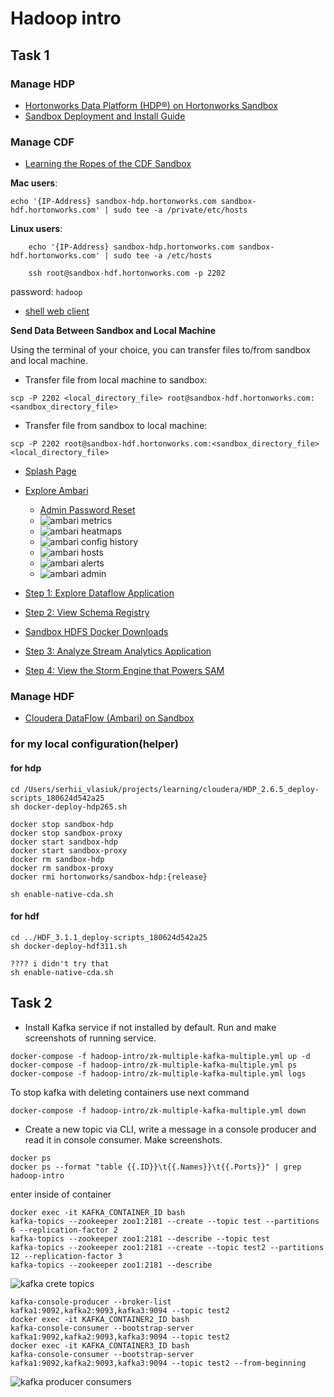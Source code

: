 # Hadoop intro

## Task 1

### Manage HDP
 - [Hortonworks Data Platform (HDP®) on Hortonworks Sandbox](https://www.cloudera.com/downloads/hortonworks-sandbox/hdp.html)
 - [Sandbox Deployment and Install Guide](https://www.cloudera.com/tutorials/sandbox-deployment-and-install-guide/3.html)

### Manage CDF
 - [Learning the Ropes of the CDF Sandbox](https://www.cloudera.com/tutorials/learning-the-ropes-of-the-cdf-sandbox.html)

**Mac users**:

    echo '{IP-Address} sandbox-hdp.hortonworks.com sandbox-hdf.hortonworks.com' | sudo tee -a /private/etc/hosts

**Linux users**:

```
    echo '{IP-Address} sandbox-hdp.hortonworks.com sandbox-hdf.hortonworks.com' | sudo tee -a /etc/hosts
```
```
    ssh root@sandbox-hdf.hortonworks.com -p 2202
```
password: `hadoop`

 - [shell web client](sandbox-hdf.hortonworks.com:4200)

**Send Data Between Sandbox and Local Machine**

Using the terminal of your choice, you can transfer files to/from sandbox and local machine.

 - Transfer file from local machine to sandbox:
```
scp -P 2202 <local_directory_file> root@sandbox-hdf.hortonworks.com:<sandbox_directory_file>
```
 - Transfer file from sandbox to local machine:
```
scp -P 2202 root@sandbox-hdf.hortonworks.com:<sandbox_directory_file> <local_directory_file>
```
 - [Splash Page](http://sandbox-hdf.hortonworks.com:1080/)
 - [Explore Ambari](http://sandbox-hdf.hortonworks.com:8080)
   - [Admin Password Reset](https://www.cloudera.com/tutorials/learning-the-ropes-of-the-cdf-sandbox.html#admin-password-reset)
   - ![ambari metrics](img/ambari-metrics.png)
   - ![ambari heatmaps](img/ambari-heatmaps.png)
   - ![ambari config history](img/ambari-config_history.png)
   - ![ambari hosts](img/ambari-hosts.png)
   - ![ambari alerts](img/ambari-alerts.png)
   - ![ambari admin](img/ambari-admin.png)

 - [Step 1: Explore Dataflow Application](http://sandbox-hdf.hortonworks.com:9090/nifi/)
 - [Step 2: View Schema Registry](http://sandbox-hdf.hortonworks.com:7788/ui/)
 - [Sandbox HDFS Docker Downloads](https://www.cloudera.com/downloads/hortonworks-sandbox/hdf.html)
 - [Step 3: Analyze Stream Analytics Application](http://sandbox-hdf.hortonworks.com:7777/)
 - [Step 4: View the Storm Engine that Powers SAM]()

### Manage HDF
 - [Cloudera DataFlow (Ambari) on Sandbox](https://www.cloudera.com/downloads/hortonworks-sandbox/hdf.html)


### for my local configuration(helper)
#### for hdp
```
cd /Users/serhii_vlasiuk/projects/learning/cloudera/HDP_2.6.5_deploy-scripts_180624d542a25
sh docker-deploy-hdp265.sh

docker stop sandbox-hdp
docker stop sandbox-proxy
docker start sandbox-hdp
docker start sandbox-proxy
docker rm sandbox-hdp
docker rm sandbox-proxy
docker rmi hortonworks/sandbox-hdp:{release}

sh enable-native-cda.sh
```
#### for hdf
```
cd ../HDF_3.1.1_deploy-scripts_180624d542a25
sh docker-deploy-hdf311.sh

???? i didn't try that
sh enable-native-cda.sh
```

## Task 2
 - Install Kafka service if not installed by default. Run and make screenshots of running service.
```
docker-compose -f hadoop-intro/zk-multiple-kafka-multiple.yml up -d
docker-compose -f hadoop-intro/zk-multiple-kafka-multiple.yml ps
docker-compose -f hadoop-intro/zk-multiple-kafka-multiple.yml logs
```
To stop kafka with deleting containers use next command
```
docker-compose -f hadoop-intro/zk-multiple-kafka-multiple.yml down
```
 - Create a new topic via CLI, write a message in a console producer and read it in console consumer. Make screenshots.
```
docker ps
docker ps --format "table {{.ID}}\t{{.Names}}\t{{.Ports}}" | grep hadoop-intro
```
enter inside of container
```
docker exec -it KAFKA_CONTAINER_ID bash
kafka-topics --zookeeper zoo1:2181 --create --topic test --partitions 6 --replication-factor 2
kafka-topics --zookeeper zoo1:2181 --describe --topic test
kafka-topics --zookeeper zoo1:2181 --create --topic test2 --partitions 12 --replication-factor 3
kafka-topics --zookeeper zoo1:2181 --describe
```
![kafka crete topics](img/kafka_crete-topics.png)
```
kafka-console-producer --broker-list kafka1:9092,kafka2:9093,kafka3:9094 --topic test2
docker exec -it KAFKA_CONTAINER2_ID bash
kafka-console-consumer --bootstrap-server kafka1:9092,kafka2:9093,kafka3:9094 --topic test2
docker exec -it KAFKA_CONTAINER3_ID bash
kafka-console-consumer --bootstrap-server kafka1:9092,kafka2:9093,kafka3:9094 --topic test2 --from-beginning
```
![kafka producer consumers](img/kafka_producer-consumers.png)
